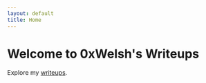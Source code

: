 ```yaml
---
layout: default
title: Home
---
```


# Welcome to 0xWelsh's Writeups
Explore my [writeups](/writeups/).

